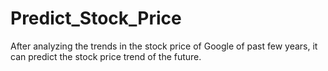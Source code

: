 # Predict_Stock_Price
After analyzing the trends in the stock price of Google of past few years, it can predict the stock price trend of the future.
